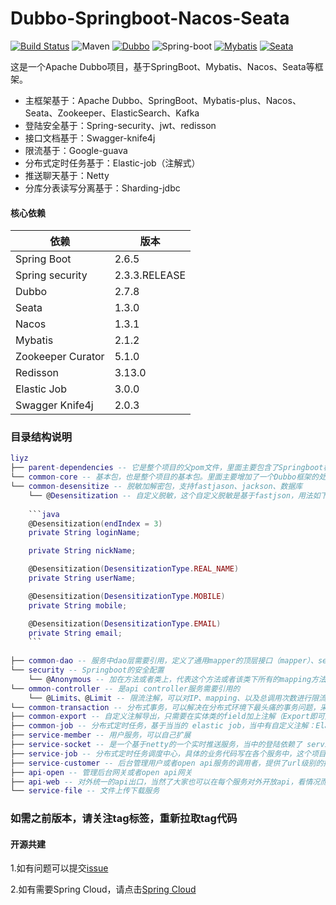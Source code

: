 Dubbo-Springboot-Nacos-Seata
=========================================

[![Build Status](https://img.shields.io/badge/Build-ZhiQinlsZhen-brightgreen)](https://github.com/ZhiQinIsZhen/dubbo-springboot-project)
![Maven](https://img.shields.io/maven-central/v/org.apache.dubbo/dubbo.svg)
[![Dubbo](https://img.shields.io/badge/Dubbo-3.0.7-brightgreen)](http://dubbo.apache.org/zh-cn/index.html)
![Spring-boot](https://img.shields.io/badge/Springboot-2.6.5.RELEASE-brightgreen)
[![Mybatis](https://img.shields.io/badge/Mybatis-3.5.1-brightgreen)](https://mybatis.org/mybatis-3/zh/getting-started.html)
[![Seata](https://img.shields.io/badge/Seata-1.4.2-brightgreen)](https://seata.io/zh-cn/)

这是一个Apache Dubbo项目，基于SpringBoot、Mybatis、Nacos、Seata等框架。

- 主框架基于：Apache Dubbo、SpringBoot、Mybatis-plus、Nacos、Seata、Zookeeper、ElasticSearch、Kafka
- 登陆安全基于：Spring-security、jwt、redisson
- 接口文档基于：Swagger-knife4j
- 限流基于：Google-guava
- 分布式定时任务基于：Elastic-job（注解式）
- 推送聊天基于：Netty
- 分库分表读写分离基于：Sharding-jdbc


#### 核心依赖 

依赖 | 版本
--- | ---
Spring Boot |   2.6.5
Spring security | 2.3.3.RELEASE
Dubbo |  2.7.8
Seata | 1.3.0
Nacos | 1.3.1
Mybatis | 2.1.2
Zookeeper Curator | 5.1.0
Redisson |  3.13.0
Elastic Job | 3.0.0
Swagger Knife4j | 2.0.3


### 目录结构说明
```lua
liyz
├── parent-dependencies -- 它是整个项目的父pom文件，里面主要包含了Springboot框架的版本，和一些常用工具包，方便以后升级版本
└── common-core -- 基本包，也是整个项目的基本包。里面主要增加了一个Dubbo框架的处理
└── common-desensitize -- 脱敏加解密包，支持fastjason、jackson、数据库
	└── @Desensitization -- 自定义脱敏，这个自定义脱敏是基于fastjson，用法如下 注：我将springboot默认的jsckson序列化方式修改成了fastjson
	
	```java
	@Desensitization(endIndex = 3)
	private String loginName;

	private String nickName;

	@Desensitization(DesensitizationType.REAL_NAME)
	private String userName;

	@Desensitization(DesensitizationType.MOBILE)
	private String mobile;

	@Desensitization(DesensitizationType.EMAIL)
	private String email;
	```
	
├── common-dao -- 服务中dao层需要引用，定义了通用mapper的顶层接口（mapper）、service层的顶层接口以及抽象类，所有大家对于单表操作不再需要维护一个*Mapper.xml文件了，当然了我在这里也提倡大家尽量单表操作，将多表关系在业务层来实现
└── security -- Springboot的安全配置
	└── @Anonymous -- 加在方法或者类上，代表这个方法或者该类下所有的mapping方法可以免鉴权访问，否则所有的api必须登录后写到token来访问
└── ommon-controller -- 是api controller服务需要引用的
	└── @Limits、@Limit -- 限流注解，可以对IP、mapping、以及总调用次数进行限流
└── common-transaction -- 分布式事务，可以解决在分布式环境下最头痛的事务问题，采用阿里开源的Seata
├── common-export -- 自定义注解导出，只需要在实体类的field加上注解（Export即可），并且暂时只有csv的导出，如果需要excel的导出，大家可以自行添加
├── common-job -- 分布式定时任务，基于当当的 elastic job，当中有自定义注解：ElasticJob
├── service-member -- 用户服务，可以自己扩展
├── service-socket -- 是一个基于netty的一个实时推送服务，当中的登陆依赖了 service-member，如果有认证中心或者需要修改认证的地方，可以自行修改
├── service-job -- 分布式定时任务调度中心，具体的业务代码写在各个服务中，这个项目只用来触发，通过dubbo来远程调用
├── service-customer -- 后台管理用户或者open api服务的调用者，提供了url级别的授权访问
├── api-open -- 管理后台网关或者open api网关
├── api-web -- 对外统一的api出口，当然了大家也可以在每个服务对外开放api，看情况而定
└── service-file -- 文件上传下载服务

```

### 如需之前版本，请关注tag标签，重新拉取tag代码

#### 开源共建
1.如有问题可以提交[issue](https://github.com/ZhiQinIsZhen/dubbo-springboot-project/issues)

2.如有需要Spring Cloud，请点击[Spring Cloud](https://github.com/ZhiQinIsZhen/springcloud-demo)
